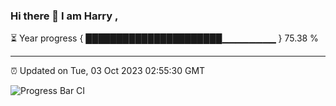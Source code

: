 ### Hi there 👋 I am Harry , 

⏳ Year progress { ██████████████████████▁▁▁▁▁▁▁▁ } 75.38 %

---

⏰ Updated on Tue, 03 Oct 2023 02:55:30 GMT

![Progress Bar CI](https://github.com/duykhang68/duykhang68/workflows/Progress%20Bar%20CI/badge.svg)
